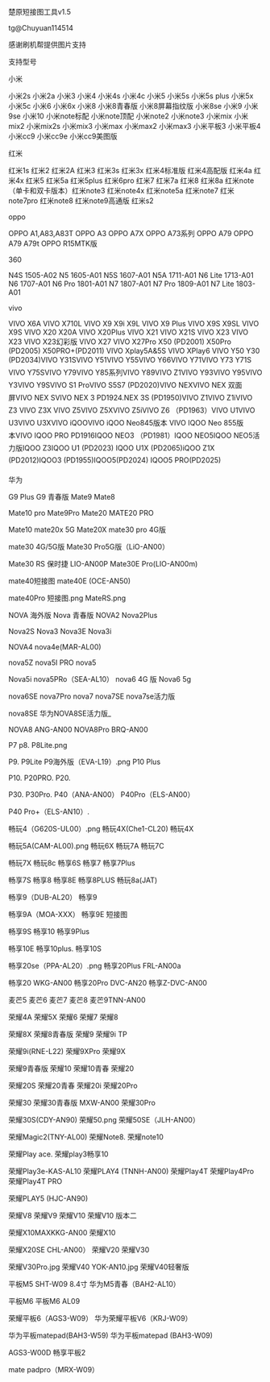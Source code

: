 楚原短接图工具v1.5

 tg@Chuyuan114514 

感谢刷机帮提供图片支持

支持型号

小米

小米2s 小米2a 小米3 小米4 小米4s 小米4c 小米5 小米5s 小米5s plus 小米5x 小米5c 小米6 小米6x 小米8 小米8青春版 
小米8屏幕指纹版 小米8se 小米9 小米9se 小米10 小米note标配 小米note顶配  小米note2 小米note3 小米mix
小米mix2 小米mix2s 小米mix3 小米max 小米max2 小米max3 小米平板3 小米平板4 小米cc9 小米cc9e 小米cc9美图版

红米

红米1s 红米2 红米2A 红米3 红米3s 红米3x 红米4标准版 红米4高配版 红米4a 红米4x 红米5 红米5a 红米5plus 红米6pro 红米7
红米7a 红米8 红米8a 红米note（单卡和双卡版本）红米note3 红米note4x 红米note5a 红米note7 红米note7pro 红米note8
红米note9高通版 红米s2

oppo

OPPO A1,A83,A83T  OPPO A3 OPPO A7X  OPPO A73系列 OPPO A79 OPPO A79 A79t OPPO R15MTK版

360

N4S 1505-A02 N5 1605-A01 N5S 1607-A01 N5A 1711-A01 N6 Lite 1713-A01 N6 1707-A01 N6 Pro 1801-A01 N7 1807-A01
N7 Pro 1809-A01 N7 Lite 1803-A01

vivo


VIVO X6A VIVO X710L VIVO X9 X9i X9L VIVO X9 Plus  VIVO X9S X9SL  VIVO X9S VIVO X20 X20A VIVO X20Plus VIVO X21
VIVO X21S VIVO X23 VIVO X23 VIVO X23幻彩版 VIVO X27 VIVO X27Pro X50 (PD2001) X50Pro (PD2005) X50PRO+(PD2011)
VIVO Xplay5A&5S VIVO XPlay6 VIVO Y50 Y30 (PD2034)VIVO Y31SVIVO Y51VIVO Y55VIVO Y66VIVO Y71VIVO Y73 Y71S
VIVO Y75SVIVO Y79VIVO Y85系列VIVO Y89VIVO Z1VIVO Y93VIVO Y95VIVO Y3VIVO Y9SVIVO S1 ProVIVO S5S7 (PD2020)VIVO NEXVIVO NEX 双面屏VIVO NEX SVIVO NEX 3 PD1924.NEX 3S (PD1950)VIVO Z1VIVO Z1iVIVO Z3
VIVO Z3X VIVO Z5VIVO Z5XVIVO Z5iVIVO Z6 （PD1963）VIVO U1VIVO U3VIVO U3XVIVO iQOOVIVO iQOO Neo845版本
VIVO IQOO Neo 855版本VIVO IQOO PRO PD1916IQOO NEO3 （PD1981）IQOO NEO5IQOO NEO5活力版IQOO Z3IQOO U1 (PD2023)
IQOO U1X (PD2065)iQOO Z1X (PD2012)IQOO3 (PD1955)IQOO5(PD2024) IQOO5 PRO(PD2025)        

华为

G9 Plus             G9 青春版             Mate9            Mate8

Mate10 pro       Mate9Pro           Mate20          MATE20 PRO

Mate10             mate20x 5G         Mate20X         mate30 pro 4G版

mate30 4G/5G版     Mate30 Pro5G版（LiO-AN00）  

Mate30 RS 保时捷 LIO-AN00P Mate30E Pro(LIO-AN00m) 


mate40短接图 mate40E (OCE-AN50)

mate40Pro 短接图.png MateRS.png

NOVA 海外版     Nova 青春版       NOVA2         Nova2Plus

Nova2S               Nova3               Nova3E          Nova3i

NOVA4                nova4e(MAR-AL00)                         

nova5Z nova5I PRO   nova5

Nova5i    nova5PRo（SEA-AL10）     nova6 4G 版  Nova6 5g 

nova6SE    nova7Pro    nova7   nova7SE   nova7se活力版

nova8SE  华为NOVA8SE活力版_

NOVA8 ANG-AN00  NOVA8Pro BRQ-AN00 

P7                        p8.                   P8Lite.png

P9.               P9Lite      P9海外版（EVA-L19）.png       P10 Plus

P10.            P20PRO.      P20.                

P30.            P30Pro.      P40（ANA-AN00）         P40Pro（ELS-AN00）

P40 Pro+（ELS-AN10）.

畅玩4（G620S-UL00）.png              畅玩4X(Che1-CL20)        畅玩4X

畅玩5A(CAM-AL00).png          畅玩6X  畅玩7A          畅玩7C

畅玩7X     畅玩8c   畅享6S   畅享7             畅享7Plus

畅享7S      畅享8   畅享8E    畅享8PLUS    畅玩8a(JAT)

畅享9（DUB-AL20）    畅享9

畅享9A（MOA-XXX）                畅享9E 短接图

畅享9S      畅享10                         畅享9Plus

畅享10E   畅享10plus.     畅享10S                   

畅享20se（PPA-AL20）.png   畅享20Plus FRL-AN00a


畅享20 WKG-AN00    畅享20Pro DVC-AN20             畅享Z-DVC-AN00

麦芒5       麦芒6   麦芒7      麦芒8            麦芒9TNN-AN00

荣耀4A       荣耀5X 荣耀6     荣耀7           荣耀8

荣耀8X       荣耀8青春版                    荣耀9             荣耀9i TP

荣耀9i(RNE-L22)             荣耀9XPro                                 荣耀9X

荣耀9青春版 荣耀10 荣耀10青春                         荣耀20         

荣耀20S        荣耀20青春   荣耀20i                          荣耀20Pro  

荣耀30          荣耀30青春版 MXW-AN00                           荣耀30Pro      


荣耀30S(CDY-AN90)        荣耀50.png   荣耀50SE（JLH-AN00）

荣耀Magic2(TNY-AL00)  荣耀Note8.                           荣耀note10


荣耀Play ace.                        荣耀play3畅享10

荣耀Play3e-KAS-AL10          荣耀PLAY4 (TNNH-AN00)
荣耀Play4T                          荣耀Play4Pro                      荣耀Play4T PRO

荣耀PLAY5 (HJC-AN90)

荣耀V8       荣耀V9   荣耀V10        荣耀V10 版本二

荣耀X10MAXKKG-AN00      荣耀X10   

荣耀X20SE CHL-AN00）     荣耀V20      荣耀V30

荣耀V30Pro.jpg  荣耀V40 YOK-AN10.jpg    荣耀V40轻奢版

平板M5 SHT-W09 8.4寸    华为M5青春（BAH2-AL10）

平板M6       平板M6 AL09

荣耀平板6（AGS3-W09）     华为荣耀平板V6（KRJ-W09）

华为平板matepad(BAH3-W59) 华为平板matepad (BAH3-W09)

AGS3-W00D 畅享平板2 

mate padpro（MRX-W09）                                      